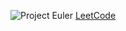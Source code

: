 ![Project Euler](https://projecteuler.net/profile/escaroda.png)
[LeetCode](https://leetcode.com/escaroda/)
